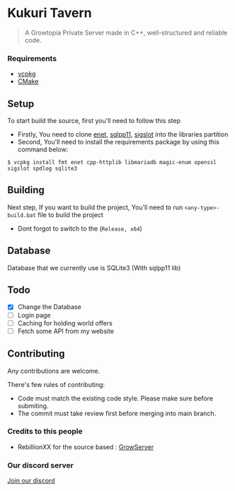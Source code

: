 # Kukuri Tavern
> A Growtopia Private Server made in C++, well-structured and reliable code.

### Requirements
- [vcpkg](https://vcpkg.io/en/)
- [CMake](https://cmake.org/download/)

## Setup
To start build the source, first you'll need to follow this step
- Firstly, You need to clone [enet](https://github.com/lsalzman/enet/tree/be7cefa39cd23dfc5919b20a12d8e25a9f3a2419), [sqlpp11](https://github.com/rbock/sqlpp11/tree/9412851408e7bc290732b56d7a5e76c6942d49d8), [sigslot](https://github.com/palacaze/sigslot/tree/33802bb3e94c4dfe07bd41b537b36806f94c3e3a) into the libraries partition
- Second, You'll need to install the requirements package by using this command below:
```
$ vcpkg install fmt enet cpp-httplib libmariadb magic-enum openssl sigslot spdlog sqlite3
```

## Building
Next step, If you want to build the project, You'll need to run `<any-type>-build.bat` file to build the project
- Dont forgot to switch to the (`Release, x64`)

## Database
Database that we currently use is SQLite3 (With sqlpp11 lib)

## Todo
- [X] Change the Database
- [ ] Login page
- [ ] Caching for holding world offers
- [ ] Fetch some API from my website

## Contributing
Any contributions are welcome.

There's few rules of contributing:
- Code must match the existing code style. Please make sure before submiting.
- The commit must take review first before merging into main branch.

### Credits to this people
- RebillionXX for the source based : [GrowServer](https://github.com/RebillionXX/GrowtopiaServer)

### Our discord server
[Join our discord](https://discord.gg/pqymdG3pBa)
